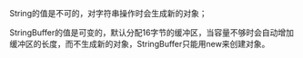 String的值是不可的，对字符串操作时会生成新的对象；

StringBuffer的值是可变的，默认分配16字节的缓冲区，当容量不够时会自动增加缓冲区的长度，而不生成新的对象，StringBuffer只能用new来创建对象。